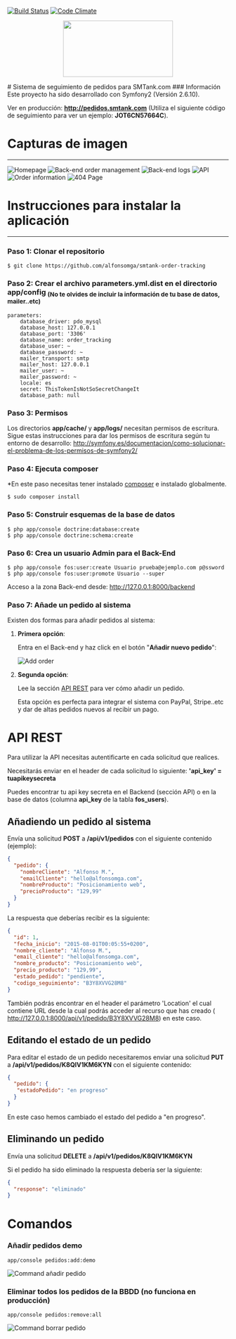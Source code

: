 [![Build Status](https://travis-ci.org/alfonsomga/smtank-order-tracking.svg?branch=master)](https://travis-ci.org/alfonsomga/smtank-order-tracking) [![Code Climate](https://codeclimate.com/github/alfonsomga/smtank-order-tracking/badges/gpa.svg)](https://codeclimate.com/github/alfonsomga/smtank-order-tracking)
<p align="center"><img width="250" height="128" src="http://i.imgur.com/AtFS9Ie.png"/></p>
# Sistema de seguimiento de pedidos para SMTank.com
### Información
Este proyecto ha sido desarrollado con Symfony2 (Versión 2.6.10).


Ver en producción: **http://pedidos.smtank.com** (Utiliza el siguiente código de seguimiento para ver un ejemplo: **JOT6CN57664C**).
# Capturas de imagen
---------------------------------

![Homepage](http://i.imgur.com/cokxVgl.png)
![Back-end order management](https://i.imgur.com/0RmhVgF.png)
![Back-end logs](https://i.imgur.com/saoptIY.png)
![API](https://i.imgur.com/HZ5DTOI.png)
![Order information](http://i.imgur.com/Jl6UF0N.png)
![404 Page](http://i.imgur.com/BevHFhK.png)



# Instrucciones para instalar la aplicación
----------------------
### Paso 1: Clonar el repositorio
```
$ git clone https://github.com/alfonsomga/smtank-order-tracking
```
### Paso 2: Crear el archivo parameters.yml.dist en el directorio app/config <sub>(No te olvides de incluir la información de tu base de datos, mailer..etc)</sub>
```
parameters:
    database_driver: pdo_mysql
    database_host: 127.0.0.1
    database_port: '3306'
    database_name: order_tracking
    database_user: ~
    database_password: ~
    mailer_transport: smtp
    mailer_host: 127.0.0.1
    mailer_user: ~
    mailer_password: ~
    locale: es
    secret: ThisTokenIsNotSoSecretChangeIt
    database_path: null
```
### Paso 3: Permisos
Los directorios **app/cache/** y **app/logs/** necesitan permisos de escritura.
Sigue estas instrucciones para dar los permisos de escritura según tu entorno de desarrollo: http://symfony.es/documentacion/como-solucionar-el-problema-de-los-permisos-de-symfony2/
### Paso 4: Ejecuta composer
*En este paso necesitas tener instalado [composer](https://getcomposer.org/download/) e instalado globalmente.
```
$ sudo composer install
```
### Paso 5: Construir esquemas de la base de datos
```
$ php app/console doctrine:database:create
$ php app/console doctrine:schema:create
```
### Paso 6: Crea un usuario Admin para el Back-End
```
$ php app/console fos:user:create Usuario prueba@ejemplo.com p@ssword
$ php app/console fos:user:promote Usuario --super
```
Acceso a la zona Back-end desde: http://127.0.0.1:8000/backend
### Paso 7: Añade un pedido al sistema
Existen dos formas para añadir pedidos al sistema:

1. **Primera opción**:

    Entra en el Back-end y haz click en el botón "**Añadir nuevo pedido**":
    
    ![Add order](https://i.imgur.com/E2C3SNp.png)
    
2. **Segunda opción**:

    Lee la sección <a href="#API-REST">API REST</a> para ver cómo añadir un pedido.
    
    Esta opción es perfecta para integrar el sistema con PayPal, Stripe..etc y dar de altas pedidos nuevos al recibir
    un pago.
    
# API REST
Para utilizar la API necesitas autentificarte en cada solicitud que realices.

Necesitarás enviar en el header de cada solicitud lo siguiente: **'api_key' = tuapikeysecreta**

Puedes encontrar tu api key secreta en el Backend (sección API) o en la base de datos (columna **api_key** de la tabla **fos_users**).
## Añadiendo un pedido al sistema
Envía una solicitud **POST** a **/api/v1/pedidos** con el siguiente contenido (ejemplo):
```json
{
  "pedido": {
    "nombreCliente": "Alfonso M.",
    "emailCliente": "hello@alfonsomga.com",
    "nombreProducto": "Posicionamiento web",
    "precioProducto": "129,99"
  }
}
```
La respuesta que deberías recibir es la siguiente:
```json
{
  "id": 1,
  "fecha_inicio": "2015-08-01T00:05:55+0200",
  "nombre_cliente": "Alfonso M.",
  "email_cliente": "hello@alfonsomga.com",
  "nombre_producto": "Posicionamiento web",
  "precio_producto": "129,99",
  "estado_pedido": "pendiente",
  "codigo_seguimiento": "B3Y8XVVG28M8"
}
```
También podrás encontrar en el header el parámetro 'Location' el cual contiene URL desde la cual 
podrás acceder al recurso que has creado ( http://127.0.0.1:8000/api/v1/pedido/B3Y8XVVG28M8) en este caso.
## Editando el estado de un pedido
Para editar el estado de un pedido necesitaremos enviar una solicitud **PUT** a 
**/api/v1/pedidos/K8QIV1KM6KYN** con el siguiente contenido:
```json
{
  "pedido": {
   "estadoPedido": "en progreso"
  }
}
```
En este caso hemos cambiado el estado del pedido a "en progreso".
## Eliminando un pedido
Envía una solicitud **DELETE** a **/api/v1/pedidos/K8QIV1KM6KYN**

Si el pedido ha sido eliminado la respuesta debería ser la siguiente:
```json
{
  "response": "eliminado"
}
```
# Comandos
### Añadir pedidos demo
```command
app/console pedidos:add:demo
```
![Command añadir pedido](https://i.imgur.com/LfLyu8f.png)
### Eliminar todos los pedidos de la BBDD (no funciona en producción)
```command
app/console pedidos:remove:all
```
![Command borrar pedido](https://i.imgur.com/NVIJAGw.png)
